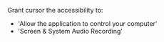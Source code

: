Grant cursor the accessibility to:
- 'Allow the application to control your computer'
- 'Screen & System Audio Recording'